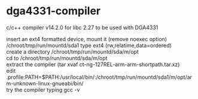 # dga4331-compiler
c/c++ compiler v14.2.0 for libc 2.27 to be used with DGA4331

insert an ext4 formatted device, mount it (remove noexec option)<BR>
/chroot/tmp/run/mountd/sda1 type ext4 (rw,relatime,data=ordered)<BR>
create a directory /chroot/tmp/run/mountd/sda/m/opt<BR>
cd to /chroot/tmp/run/mountd/sda/m/opt<BR>
extract the compiler (tar xvaf ct-ng-127REL-arm-arm-shortpath.tar.xz)<BR>
edit .profile:PATH=$PATH:/usr/local/bin/:/chroot/tmp/run/mountd/sda1/m/opt/arm-unknown-linux-gnueabi/bin/<BR>
try the compiler typing gcc -v<BR>
